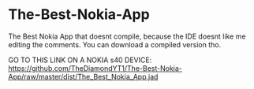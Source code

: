 # The-Best-Nokia-App
The Best Nokia App that doesnt compile, because the IDE doesnt like me editing the comments. You can download a compiled version tho.

GO TO THIS LINK ON A NOKIA s40 DEVICE: https://github.com/TheDiamondYT1/The-Best-Nokia-App/raw/master/dist/The_Best_Nokia_App.jad
